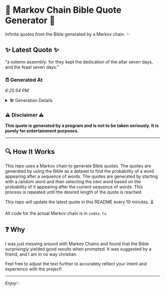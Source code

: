 # 📖 Markov Chain Bible Quote Generator 📖

Infinite quotes from the Bible generated by a Markov chain. ✨

## ✨ Latest Quote ✨
"a solemn assembly: for they kept the dedication of the altar seven days, and the feast seven days."

### ⏰ Generated At
*6:25:54 PM*

<details>
    <summary>🛠️ Generation Details</summary>
    <p>
        <strong>🌱 Seed:</strong> a<br>
        <strong>🔄 Iterations:</strong> 17<br>
        <strong>📜 Context History:</strong><br>[ a ]: solemn<br>[ a, solemn ]: assembly:<br>[ a, solemn, assembly: ]: for<br>[ a, solemn, assembly:, for ]: they<br>[ a, solemn, assembly:, for, they ]: kept<br>[ a, solemn, assembly:, for, they, kept ]: the<br>[ solemn, assembly:, for, they, kept, the ]: dedication<br>[ assembly:, for, they, kept, the, dedication ]: of<br>[ for, they, kept, the, dedication, of ]: the<br>[ they, kept, the, dedication, of, the ]: altar<br>[ kept, the, dedication, of, the, altar ]: seven<br>[ the, dedication, of, the, altar, seven ]: days,<br>[ dedication, of, the, altar, seven, days, ]: and<br>[ of, the, altar, seven, days,, and ]: the<br>[ the, altar, seven, days,, and, the ]: feast<br>[ altar, seven, days,, and, the, feast ]: seven<br>[ seven, days,, and, the, feast, seven ]: days.<br>
    </p>
</details>

### ⚠️ Disclaimer ⚠️
**This quote is generated by a program and is not to be taken seriously. It is purely for entertainment purposes.**

---

## 🔍 How It Works

This repo uses a Markov chain to generate Bible quotes. The quotes are generated by using the Bible as a dataset to find the probability of a word appearing after a sequence of words. The quotes are generated by starting with a random word and then selecting the next word based on the probability of it appearing after the current sequence of words. This process is repeated until the desired length of the quote is reached.

This repo will update the latest quote in this README every 10 minutes. ⏳

All code for the actual Markov chain is in `index.ts`.

## ❓ Why

I was just messing around with Markov Chains and found that the Bible surprisingly yielded good results when prompted. 
It was suggested by a friend, and I am in no way christian.

Feel free to adjust the text further to accurately reflect your intent and experience with the project!

---

*Enjoy*✨
